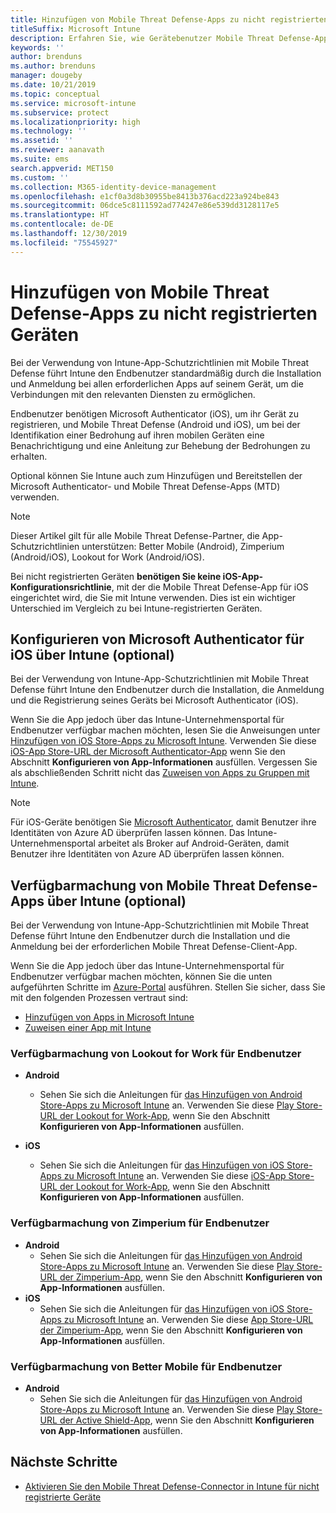 ```yaml
---
title: Hinzufügen von Mobile Threat Defense-Apps zu nicht registrierten Geräten
titleSuffix: Microsoft Intune
description: Erfahren Sie, wie Gerätebenutzer Mobile Threat Defense-Apps zu nicht registrierten Geräten hinzufügen können.
keywords: ''
author: brenduns
ms.author: brenduns
manager: dougeby
ms.date: 10/21/2019
ms.topic: conceptual
ms.service: microsoft-intune
ms.subservice: protect
ms.localizationpriority: high
ms.technology: ''
ms.assetid: ''
ms.reviewer: aanavath
ms.suite: ems
search.appverid: MET150
ms.custom: ''
ms.collection: M365-identity-device-management
ms.openlocfilehash: e1cf0a3d8b30955be8413b376acd223a924be843
ms.sourcegitcommit: 06dce5c8111592ad774247e86e539dd3128117e5
ms.translationtype: HT
ms.contentlocale: de-DE
ms.lasthandoff: 12/30/2019
ms.locfileid: "75545927"
---
```

# <a name="add-mobile-threat-defense-apps-to-unenrolled-devices"></a>Hinzufügen von Mobile Threat Defense-Apps zu nicht registrierten Geräten

Bei der Verwendung von Intune-App-Schutzrichtlinien mit Mobile Threat Defense führt Intune den Endbenutzer standardmäßig durch die Installation und Anmeldung bei allen erforderlichen Apps auf seinem Gerät, um die Verbindungen mit den relevanten Diensten zu ermöglichen.

Endbenutzer benötigen Microsoft Authenticator (iOS), um ihr Gerät zu registrieren, und Mobile Threat Defense (Android und iOS), um bei der Identifikation einer Bedrohung auf ihren mobilen Geräten eine Benachrichtigung und eine Anleitung zur Behebung der Bedrohungen zu erhalten.

Optional können Sie Intune auch zum Hinzufügen und Bereitstellen der Microsoft Authenticator- und Mobile Threat Defense-Apps (MTD) verwenden.

> [!NOTE] 
> Dieser Artikel gilt für alle Mobile Threat Defense-Partner, die App-Schutzrichtlinien unterstützen: Better Mobile (Android), Zimperium (Android/iOS), Lookout for Work (Android/iOS).
> 
> Bei nicht registrierten Geräten **benötigen Sie keine iOS-App-Konfigurationsrichtlinie**, mit der die Mobile Threat Defense-App für iOS eingerichtet wird, die Sie mit Intune verwenden. Dies ist ein wichtiger Unterschied im Vergleich zu bei Intune-registrierten Geräten. 

## <a name="configure-microsoft-authenticator-for-ios-via-intune-optional"></a>Konfigurieren von Microsoft Authenticator für iOS über Intune (optional)
Bei der Verwendung von Intune-App-Schutzrichtlinien mit Mobile Threat Defense führt Intune den Endbenutzer durch die Installation, die Anmeldung und die Registrierung seines Geräts bei Microsoft Authenticator (iOS).

Wenn Sie die App jedoch über das Intune-Unternehmensportal für Endbenutzer verfügbar machen möchten, lesen Sie die Anweisungen unter [Hinzufügen von iOS Store-Apps zu Microsoft Intune](../apps/store-apps-ios.md). Verwenden Sie diese [iOS-App Store-URL der Microsoft Authenticator-App](https://itunes.apple.com/us/app/microsoft-authenticator/id983156458?mt=8) wenn Sie den Abschnitt **Konfigurieren von App-Informationen** ausfüllen. Vergessen Sie als abschließenden Schritt nicht das [Zuweisen von Apps zu Gruppen mit Intune](../apps/apps-deploy.md).

> [!NOTE] 
> Für iOS-Geräte benötigen Sie [Microsoft Authenticator](https://docs.microsoft.com/azure/multi-factor-authentication/end-user/microsoft-authenticator-app-how-to), damit Benutzer ihre Identitäten von Azure AD überprüfen lassen können. Das Intune-Unternehmensportal arbeitet als Broker auf Android-Geräten, damit Benutzer ihre Identitäten von Azure AD überprüfen lassen können.

## <a name="making-mobile-threat-defense-apps-available-via-intune-optional"></a>Verfügbarmachung von Mobile Threat Defense-Apps über Intune (optional)
Bei der Verwendung von Intune-App-Schutzrichtlinien mit Mobile Threat Defense führt Intune den Endbenutzer durch die Installation und die Anmeldung bei der erforderlichen Mobile Threat Defense-Client-App. 

Wenn Sie die App jedoch über das Intune-Unternehmensportal für Endbenutzer verfügbar machen möchten, können Sie die unten aufgeführten Schritte im [Azure-Portal](https://portal.azure.com/) ausführen. Stellen Sie sicher, dass Sie mit den folgenden Prozessen vertraut sind:

- [Hinzufügen von Apps in Microsoft Intune](../apps/apps-add.md)
- [Zuweisen einer App mit Intune](../apps/apps-deploy.md)

### <a name="making-lookout-for-work-available-to-end-users"></a>Verfügbarmachung von Lookout for Work für Endbenutzer
- **Android**  
  - Sehen Sie sich die Anleitungen für [das Hinzufügen von Android Store-Apps zu Microsoft Intune](../apps/store-apps-android.md) an. Verwenden Sie diese [Play Store-URL der Lookout for Work-App](https://play.google.com/store/apps/details?id=com.lookout.enterprise), wenn Sie den Abschnitt **Konfigurieren von App-Informationen** ausfüllen.

- **iOS**
  - Sehen Sie sich die Anleitungen für [das Hinzufügen von iOS Store-Apps zu Microsoft Intune](../apps/store-apps-ios.md) an. Verwenden Sie diese [iOS-App Store-URL der Lookout for Work-App](https://itunes.apple.com/us/app/lookout-for-work/id997193468?mt=8), wenn Sie den Abschnitt **Konfigurieren von App-Informationen** ausfüllen.

<!-- ### Making Symantec Endpoint Protection Mobile available to end users
- **Android**
  - See the instructions for [adding Android store apps to Microsoft Intune](../apps/store-apps-android.md). When completing the **Configure app information** section, use this [SEP Mobile app store URL](https://play.google.com/store/apps/details?id=com.skycure.skycure). For **Minimum operating system**, select **Android 4.0 (Ice Cream Sandwich)**.

- **iOS**
  - See the instructions for [adding iOS store apps to Microsoft Intune](../apps/store-apps-ios.md). Use this [SEP Mobile - App Store URL](https://itunes.apple.com/us/app/skycure/id695620821?mt=8) when completing the **Configure app information** section.

### Making Check Point SandBlast Mobile available to end users
- **Android**  
  - See the instructions for [adding Android store apps to Microsoft Intune](../apps/store-apps-android.md). Use this [Check Point SandBlast Mobile - Play Store URL](https://play.google.com/store/apps/details?id=com.lacoon.security.fox) when completing the **Configure app information** section. 

- **iOS**
  - See the instructions for [adding iOS store apps to Microsoft Intune](../apps/store-apps-ios.md). Use this [Check Point SandBlast Mobile - App Store URL](https://apps.apple.com/us/app/sandblast-mobile-protect/id1006390797) when completing the **Configure app information** section. -->

### <a name="making-zimperium-available-to-end-users"></a>Verfügbarmachung von Zimperium für Endbenutzer
- **Android**
  - Sehen Sie sich die Anleitungen für [das Hinzufügen von Android Store-Apps zu Microsoft Intune](../apps/store-apps-android.md) an. Verwenden Sie diese [Play Store-URL der Zimperium-App](https://play.google.com/store/apps/details?id=com.zimperium.zips&hl=en), wenn Sie den Abschnitt **Konfigurieren von App-Informationen** ausfüllen.
- **iOS**
  - Sehen Sie sich die Anleitungen für [das Hinzufügen von iOS Store-Apps zu Microsoft Intune](../apps/store-apps-ios.md) an. Verwenden Sie diese [App Store-URL der Zimperium-App](https://itunes.apple.com/us/app/zimperium-zips/id1030924459?mt=8), wenn Sie den Abschnitt **Konfigurieren von App-Informationen** ausfüllen.
 
<!-- ### Making Pradeo available to end users
- **Android**
  - See the instructions for [adding Android store apps to Microsoft Intune](../apps/store-apps-android.md). Use this [Pradeo - Play Store URL](https://play.google.com/store/apps/details?id=net.pradeo.service&hl=en_US) when completing the **Configure app information** section.

- **iOS**
  - See the instructions for [adding iOS store apps to Microsoft Intune](../apps/store-apps-ios.md). Use this [Pradeo - App Store URL](https://itunes.apple.com/us/app/pradeo-agent/id547979360?mt=8) when completing the **Configure app information** section. -->

### <a name="making-better-mobile-available-to-end-users"></a>Verfügbarmachung von Better Mobile für Endbenutzer 
- **Android**
  - Sehen Sie sich die Anleitungen für [das Hinzufügen von Android Store-Apps zu Microsoft Intune](../apps/store-apps-android.md) an. Verwenden Sie diese [Play Store-URL der Active Shield-App](https://play.google.com/store/apps/details?id=com.better.active.shield.enterprise), wenn Sie den Abschnitt **Konfigurieren von App-Informationen** ausfüllen.
<!-- - **iOS**
  - See the instructions for [adding iOS store apps to Microsoft Intune](../apps/store-apps-ios.md). Use this [ActiveShield - App Store URL](https://itunes.apple.com/us/app/activeshield/id980234260?mt=8&uo=4) when completing the **Configure app information** section. -->

<!-- ### Making Sophos available to end users
- **Android**
  - See the instructions for [adding Android store apps to Microsoft Intune](../apps/store-apps-android.md). Use this [Sophos - Play Store URL](https://play.google.com/store/apps/details?id=com.sophos.smsec) when completing the **Configure app information** section.

- **iOS**
  - See the instructions for [adding iOS store apps to Microsoft Intune](../apps/store-apps-ios.md). Use this [ActiveShield - App Store URL](https://itunes.apple.com/us/app/sophos-mobile-security/id1086924662?mt=8) when completing the **Configure app information** section.

### Making Wandera available to end users
- **Android**
  - See the instructions for [adding Android store apps to Microsoft Intune](../apps/store-apps-android.md). Use this [Wandera Mobile - Play Store URL](https://play.google.com/store/apps/details?id=com.wandera.android) when completing the **Configure app information** section. For **Minimum operating system**, select **Android 5.0**.

- **iOS**
  - See the instructions for [adding iOS store apps to Microsoft Intune](../apps/store-apps-ios.md). Use this [Wandera Mobile - - App Store URL](https://itunes.apple.com/app/wandera/id605469330) when completing the **Configure app information** section. -->

## <a name="next-steps"></a>Nächste Schritte  

- [Aktivieren Sie den Mobile Threat Defense-Connector in Intune für nicht registrierte Geräte](~/protect/mtd-enable-unenrolled-devices.md)

